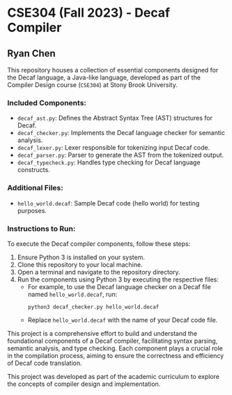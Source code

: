# CSE304 (Fall 2023) - Decaf Compiler
## Ryan Chen

This repository houses a collection of essential components designed for the Decaf language, a Java-like language, developed as part of the Compiler Design course (`CSE304`) at Stony Brook University.

### Included Components:
- `decaf_ast.py`: Defines the Abstract Syntax Tree (AST) structures for Decaf.
- `decaf_checker.py`: Implements the Decaf language checker for semantic analysis.
- `decaf_lexer.py`: Lexer responsible for tokenizing input Decaf code.
- `decaf_parser.py`: Parser to generate the AST from the tokenized output.
- `decaf_typecheck.py`: Handles type checking for Decaf language constructs.

### Additional Files:
- `hello_world.decaf`: Sample Decaf code (hello world) for testing purposes.

### Instructions to Run:
To execute the Decaf compiler components, follow these steps:
1. Ensure Python 3 is installed on your system.
2. Clone this repository to your local machine.
3. Open a terminal and navigate to the repository directory.
4. Run the components using Python 3 by executing the respective files:
   - For example, to use the Decaf language checker on a Decaf file named `hello_world.decaf`, run:
     ```
     python3 decaf_checker.py hello_world.decaf
     ```
   - Replace `hello_world.decaf` with the name of your Decaf code file.

This project is a comprehensive effort to build and understand the foundational components of a Decaf compiler, facilitating syntax parsing, semantic analysis, and type checking. Each component plays a crucial role in the compilation process, aiming to ensure the correctness and efficiency of Decaf code translation.

This project was developed as part of the academic curriculum to explore the concepts of compiler design and implementation.
